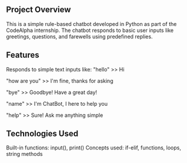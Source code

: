 ## Project Overview
This is a simple rule-based chatbot developed in Python as part of the CodeAlpha internship.
The chatbot responds to basic user inputs like greetings, questions, and farewells using predefined replies.

## Features
Responds to simple text inputs like:
"hello" >> Hi 

"how are you" >> I'm fine, thanks for asking

"bye" >> Goodbye! Have a great day!

"name" >> I'm ChatBot, I here to help you 

"help" >> Sure! Ask me anything simple 

## Technologies Used
Built-in functions: 
input(), print()
Concepts used:
if-elif, functions, loops, string methods
